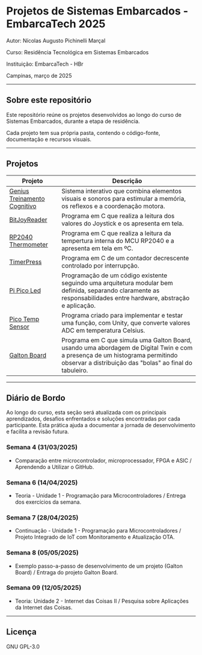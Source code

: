 # Projetos de Sistemas Embarcados - EmbarcaTech 2025

Autor: Nícolas Augusto Pichinelli Marçal

Curso: Residência Tecnológica em Sistemas Embarcados

Instituição: EmbarcaTech - HBr

Campinas, março de 2025

---

## Sobre este repositório

Este repositório reúne os projetos desenvolvidos ao longo do curso de Sistemas Embarcados, durante a etapa de residência.  

Cada projeto tem sua própria pasta, contendo o código-fonte, documentação e recursos visuais.

---

## Projetos

| Projeto | Descrição |
|---------|-----------|
| [Genius Treinamento Cognitivo](https://github.com/nmarcal/Nicolas_Marcal_embarcatech_HBr_2025/tree/main/Projetos/Genius_Cognitive_Therapeutic) | Sistema interativo que combina elementos visuais e sonoros para estimular a memória, os reflexos e a coordenação motora. |
| [BitJoyReader](https://github.com/nmarcal/Nicolas_Marcal_embarcatech_HBr_2025/tree/759a54e3c30db3a686f5cb63e157fd7379236050/Projetos/BitJoyReader) | Programa em C que realiza a leitura dos valores do Joystick e os apresenta em tela. |
| [RP2040 Thermometer](https://github.com/nmarcal/Nicolas_Marcal_embarcatech_HBr_2025/tree/759a54e3c30db3a686f5cb63e157fd7379236050/Projetos/RP2040_Thermometer) | Programa em C que realiza a leitura da tempertura interna do MCU RP2040 e a apresenta em tela em ºC. |
| [TimerPress](https://github.com/nmarcal/Nicolas_Marcal_embarcatech_HBr_2025/tree/759a54e3c30db3a686f5cb63e157fd7379236050/Projetos/TimerPress) | Programa em C de um contador decrescente controlado por interrupção. |
| [Pi Pico Led](https://github.com/nmarcal/Nicolas_Marcal_embarcatech_HBr_2025/tree/2b4a7220fe30bd837a5e3988fb12897bf1967927/Projetos/Pi_Pico_Led) | Programação de um código existente seguindo uma arquitetura modular bem definida, separando claramente as responsabilidades entre hardware, abstração e aplicação. |
| [Pico Temp Sensor](https://github.com/nmarcal/Nicolas_Marcal_embarcatech_HBr_2025/tree/2b4a7220fe30bd837a5e3988fb12897bf1967927/Projetos/pico_temp_sensor) | Programa criado para implementar e testar uma função, com Unity, que converte valores ADC em temperatura Celsius. |
| [Galton Board](https://github.com/nmarcal/Nicolas_Marcal_embarcatech_HBr_2025/tree/2b4a7220fe30bd837a5e3988fb12897bf1967927/Projetos/Galton_Board) | Programa em C que simula uma Galton Board, usando uma abordagem de Digital Twin e com a presença de um histograma permitindo observar a distribuição das "bolas" ao final do tabuleiro. |

---

## Diário de Bordo

Ao longo do curso, esta seção será atualizada com os principais aprendizados, desafios enfrentados e soluções encontradas por cada participante. Esta prática ajuda a documentar a jornada de desenvolvimento e facilita a revisão futura.

### Semana 4 (31/03/2025)
- Comparação entre microcontrolador, microprocessador, FPGA e ASIC / Aprendendo a Utilizar o GitHub.
### Semana 6 (14/04/2025)
- Teoria - Unidade 1 - Programação para Microcontroladores / Entrega dos exercícios da semana.
### Semana 7 (28/04/2025)
- Continuação - Unidade 1 - Programação para Microcontroladores / Projeto Integrado de IoT com Monitoramento e Atualização OTA.
### Semana 8 (05/05/2025)
- Exemplo passo-a-passo de desenvolvimento de um projeto (Galton Board) / Entraga do projeto Galton Board.
### Semana 09 (12/05/2025)
- Teoria: Unidade 2 - Internet das Coisas II / Pesquisa sobre Aplicações da Internet das Coisas.

---

## Licença

GNU GPL-3.0

